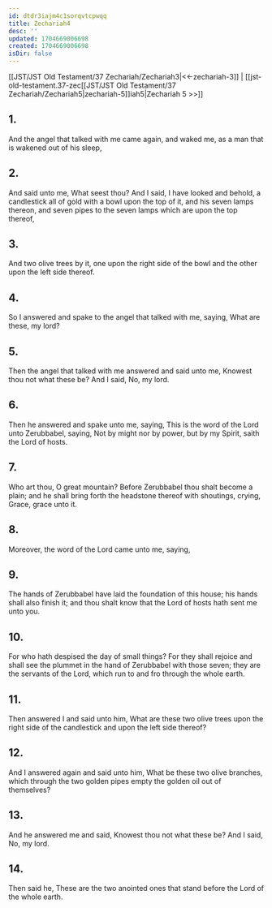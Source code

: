 ```yaml
---
id: dtdr3iajm4c1sorqvtcpwqq
title: Zechariah4
desc: ''
updated: 1704669006698
created: 1704669006698
isDir: false
---
```

[[JST/JST Old Testament/37 Zechariah/Zechariah3|<<-zechariah-3]] | [[jst-old-testament.37-zec[[JST/JST Old Testament/37 Zechariah/Zechariah5|zechariah-5]]iah5|Zechariah 5 >>]]
## 1.
And the angel that talked with me came again, and waked me, as a man that is wakened out of his sleep,
## 2.
And said unto me, What seest thou? And I said, I have looked and behold, a candlestick all of gold with a bowl upon the top of it, and his seven lamps thereon, and seven pipes to the seven lamps which are upon the top thereof,
## 3.
And two olive trees by it, one upon the right side of the bowl and the other upon the left side thereof.
## 4.
So I answered and spake to the angel that talked with me, saying, What are these, my lord?
## 5.
Then the angel that talked with me answered and said unto me, Knowest thou not what these be? And I said, No, my lord.
## 6.
Then he answered and spake unto me, saying, This is the word of the Lord unto Zerubbabel, saying, Not by might nor by power, but by my Spirit, saith the Lord of hosts.
## 7.
Who art thou, O great mountain? Before Zerubbabel thou shalt become a plain; and he shall bring forth the headstone thereof with shoutings, crying, Grace, grace unto it.
## 8.
Moreover, the word of the Lord came unto me, saying,
## 9.
The hands of Zerubbabel have laid the foundation of this house; his hands shall also finish it; and thou shalt know that the Lord of hosts hath sent me unto you.
## 10.
For who hath despised the day of small things? For they shall rejoice and shall see the plummet in the hand of Zerubbabel with those seven; they are the servants of the Lord, which run to and fro through the whole earth.
## 11.
Then answered I and said unto him, What are these two olive trees upon the right side of the candlestick and upon the left side thereof?
## 12.
And I answered again and said unto him, What be these two olive branches, which through the two golden pipes empty the golden oil out of themselves?
## 13.
And he answered me and said, Knowest thou not what these be? And I said, No, my lord.
## 14.
Then said he, These are the two anointed ones that stand before the Lord of the whole earth.

